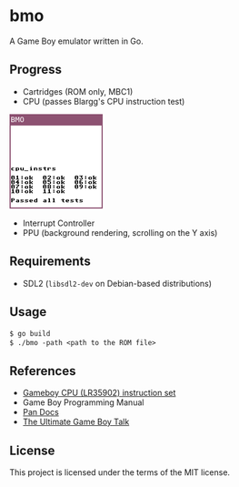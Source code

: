 # bmo

A Game Boy emulator written in Go.

## Progress

- Cartridges (ROM only, MBC1)
- CPU (passes Blargg's CPU instruction test)

![Blargg's CPU instruction test passed](docs/cpu_instr.png)

- Interrupt Controller
- PPU (background rendering, scrolling on the Y axis)

## Requirements

- SDL2 (`libsdl2-dev` on Debian-based distributions)

## Usage

```
$ go build
$ ./bmo -path <path to the ROM file>
```

## References

- [Gameboy CPU (LR35902) instruction set](http://www.pastraiser.com/cpu/gameboy/gameboy_opcodes.html)
- Game Boy Programming Manual
- [Pan Docs](http://gbdev.gg8.se/wiki/articles/Pan_Docs)
- [The Ultimate Game Boy Talk](https://www.youtube.com/watch?v=HyzD8pNlpwI)

## License

This project is licensed under the terms of the MIT license.
